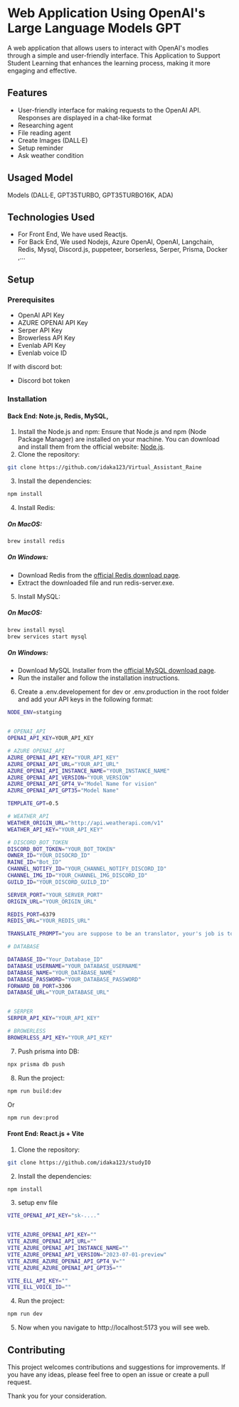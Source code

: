 # Web Application Using OpenAI's Large Language Models GPT

A web application that allows users to interact with OpenAI's modles through a simple and user-friendly interface.
This Application to Support Student Learning that enhances the learning process, making it more engaging and effective.


## Features
- User-friendly interface for making requests to the OpenAI API. Responses are displayed in a chat-like format
- Researching agent
- File reading agent
- Create Images (DALL·E)
- Setup reminder
- Ask weather condition

## Usaged Model
Models (DALL·E, GPT35TURBO, GPT35TURBO16K, ADA)

## Technologies Used
- For Front End, We have used Reactjs.
- For Back End, We used Nodejs, Azure OpenAI, OpenAI, Langchain,​ Redis, Mysql, Discord.js,​ puppeteer, borserless, Serper, Prisma, Docker​,...

## Setup
### Prerequisites
- OpenAI API Key
- AZURE OPENAI API Key
- Serper API Key
- Browerless API Key
- Evenlab API Key
- Evenlab voice ID

If with discord bot:
- Discord bot token


### Installation
#### Back End: Note.js, Redis, MySQL, 
1. Install the Node.js and npm:
Ensure that Node.js and npm (Node Package Manager) are installed on your machine. You can download and install them from the official website: <a href="https://nodejs.org/en" target="_blank">Node.js</a>.
2. Clone the repository:
```sh
git clone https://github.com/idaka123/Virtual_Assistant_Raine
```
3. Install the dependencies:
```sh
npm install
```
4. Install Redis:
##### On MacOS:
```sh
brew install redis
```
##### On Windows:
- Download Redis from the <a href="https://redis.io/download/" target="_blank">official Redis download page</a>.
- Extract the downloaded file and run redis-server.exe.
5. Install MySQL:
##### On MacOS:
```sh
brew install mysql
brew services start mysql
```
##### On Windows:
- Download MySQL Installer from the <a href="https://www.mysql.com/downloads/" target="_blank">official MySQL download page</a>.
- Run the installer and follow the installation instructions.
6. Create a .env.developement for dev or .env.production in the root folder and add your API keys in the following format:
```sh
NODE_ENV=statging


# OPENAI_API
OPENAI_API_KEY=YOUR_API_KEY

# AZURE OPENAI_API
AZURE_OPENAI_API_KEY="YOUR_API_KEY"
AZURE_OPENAI_API_URL="YOUR_API_URL"
AZURE_OPENAI_API_INSTANCE_NAME="YOUR_INSTANCE_NAME"
AZURE_OPENAI_API_VERSION="YOUR_VERSION"
AZURE_OPENAI_API_GPT4_V="Model Name for vision"
AZURE_OPENAI_API_GPT35="Model Name"

TEMPLATE_GPT=0.5

# WEATHER_API
WEATHER_ORIGIN_URL="http://api.weatherapi.com/v1"
WEATHER_API_KEY="YOUR_API_KEY"

# DISCORD_BOT_TOKEN
DISCORD_BOT_TOKEN="YOUR_BOT_TOKEN"
OWNER_ID="YOUR_DISOCRD_ID"
RAINE_ID="Bot_ID"
CHANNEL_NOTIFY_ID="YOUR_CHANNEL_NOTIFY_DISCORD_ID"
CHANNEL_IMG_ID="YOUR_CHANNEL_IMG_DISCORD_ID"
GUILD_ID="YOUR_DISCORD_GUILD_ID"

SERVER_PORT="YOUR_SERVER_PORT"
ORIGIN_URL="YOUR_ORIGIN_URL"

REDIS_PORT=6379
REDIS_URL="YOUR_REDIS_URL"

TRANSLATE_PROMPT="you are suppose to be an translator, your's job is to translate the text into english, with 5 explaination and usage examples of that case in Japanese, and you are a loyal assistant of Raine"

# DATABASE

DATABASE_ID="Your_Database_ID"
DATABASE_USERNAME="YOUR_DATABASE_USERNAME"
DATABASE_NAME="YOUR_DATABASE_NAME"
DATABASE_PASSWORD="YOUR_DATABASE_PASSWORD"
FORWARD_DB_PORT=3306
DATABASE_URL="YOUR_DATABASE_URL"


# SERPER
SERPER_API_KEY="YOUR_API_KEY"

# BROWERLESS
BROWERLESS_API_KEY="YOUR_API_KEY"


```

7. Push prisma into DB:
```sh
npx prisma db push
```

8. Run the project:
```sh
npm run build:dev
```
Or
```sh
npm run dev:prod
```

#### Front End: React.js + Vite
1. Clone the repository:
```sh
git clone https://github.com/idaka123/studyIO
```
2. Install the dependencies:
```sh
npm install
```
3. setup env file
```sh
VITE_OPENAI_API_KEY="sk-...."


VITE_AZURE_OPENAI_API_KEY=""
VITE_AZURE_OPENAI_API_URL=""
VITE_AZURE_OPENAI_API_INSTANCE_NAME=""
VITE_AZURE_OPENAI_API_VERSION="2023-07-01-preview"
VITE_AZURE_AZURE_OPENAI_API_GPT4_V=""
VITE_AZURE_AZURE_OPENAI_API_GPT35=""

VITE_ELL_API_KEY=""
VITE_ELL_VOICE_ID=""


```


4. Run the project:
```sh
npm run dev
```
5. Now when you navigate to http://localhost:5173 you will see web.


## Contributing

This project welcomes contributions and suggestions for improvements. If you have any ideas, please feel free to open an issue or create a pull request.

Thank you for your consideration.

